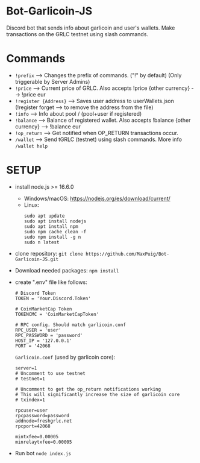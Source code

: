 # Bot-Garlicoin-JS
Discord bot that sends info about garlicoin and user's wallets.
Make transactions on the GRLC testnet using slash commands.

# Commands
- `!prefix` --> Changes the prefix of commands. ("!" by default) (Only triggerable by Server Admins)
- `!price` --> Current price of GRLC. Also accepts !price {other currency} --> !price eur
- `!register {Address}` --> Saves user address to userWallets.json (!register forget --> to remove the address from the file)
- `!info` --> Info about pool / (pool+user if registered)
- `!balance` --> Balance of registered wallet. Also accepts !balance {other currency} --> !balance eur
- `!op_return` --> Get notified when OP_RETURN transactions occur.
- `/wallet` --> Send tGRLC (testnet) using slash commands. More info `/wallet help`

# SETUP
- install node.js >= 16.6.0
  - Windows/macOS: https://nodejs.org/es/download/current/
  - Linux:
    ```
    sudo apt update
    sudo apt install nodejs
    sudo apt install npm
    sudo npm cache clean -f
    sudo npm install -g n
    sudo n latest
    ```
- clone repository: `git clone https://github.com/MaxPuig/Bot-Garlicoin-JS.git`
- Download needed packages: `npm install`
- create ".env" file like follows:
  ```
  # Discord Token
  TOKEN = 'Your.Discord.Token'

  # CoinMarketCap Token
  TOKENCMC = 'CoinMarketCapToken'
  
  # RPC config. Should match garlicoin.conf
  RPC_USER = 'user'
  RPC_PASSWORD = 'password'
  HOST_IP = '127.0.0.1'
  PORT = '42068
  ```
  `Garlicoin.conf` (used by garlicoin core):
  ```
  server=1
  # Uncomment to use testnet
  # testnet=1

  # Uncomment to get the op_return notifications working
  # This will significantly increase the size of garlicoin core
  # txindex=1

  rpcuser=user
  rpcpassword=password
  addnode=freshgrlc.net
  rpcport=42068

  mintxfee=0.00005
  minrelaytxfee=0.00005
  ```

-  Run bot `node index.js`